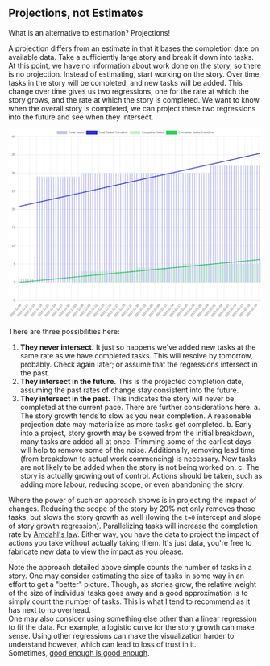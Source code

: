 Projections, not Estimates
--------------------------

What is an alternative to estimation? Projections!

A projection differs from an estimate in that it bases the completion date on available data. Take a sufficiently large story and break it down into tasks. At this point, we have no information about work done on the story, so there is no projection. Instead of estimating, start working on the story. Over time, tasks in the story will be completed, and new tasks will be added. This change over time gives us two regressions, one for the rate at which the story grows, and the rate at which the story is completed. We want to know when the overall story is completed, we can project these two regressions into the future and see when they intersect.

![example regressions](regressions.png)

There are three possibilities here:

1. **They never intersect.** It just so happens we've added new tasks at the same rate as we have completed tasks. This will resolve by tomorrow, probably. Check again later; or assume that the regressions intersect in the past.
2. **They intersect in the future.** This is the projected completion date, assuming the past rates of change stay consistent into the future.
3. **They intersect in the past.** This indicates the story will never be completed at the current pace. There are further considerations here.
    a. The story growth tends to slow as you near completion. A reasonable projection date may materialize as more tasks get completed.
    b. Early into a project, story growth may be skewed from the initial breakdown, many tasks are added all at once. Trimming some of the earliest days will help to remove some of the noise. Additionally, removing lead time (from breakdown to actual work commencing) is necessary. New tasks are not likely to be added when the story is not being worked on.
    c. The story is actually growing out of control. Actions should be taken, such as adding more labour, reducing scope, or even abandoning the story.

Where the power of such an approach shows is in projecting the impact of changes. Reducing the scope of the story by 20% not only removes those tasks, but slows the story growth as well (lowing the `t=0` intercept and slope of story growth regression). Parallelizing tasks will increase the completion rate by [Amdahl's law](https://en.wikipedia.org/wiki/Amdahl%27s_law). Either way, you have the data to project the impact of actions you take without actually taking them. It's just data, you're free to fabricate new data to view the impact as you please.

Note the approach detailed above simple counts the number of tasks in a story. One may consider estimating the size of tasks in some way in an effort to get a "better" picture. Though, as stories grow, the relative weight of the size of individual tasks goes away and a good approximation is to simply count the number of tasks. This is what I tend to recommend as it has next to no overhead.  
One may also consider using something else other than a linear regression to fit the data. For example, a logistic curve for the story growth can make sense. Using other regressions can make the visualization harder to understand however, which can lead to loss of trust in it.  
Sometimes, [good enough is good enough](/principles/good-enough/).
